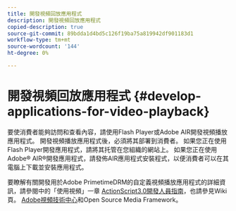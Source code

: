 ```yaml
---
title: 開發視頻回放應用程式
description: 開發視頻回放應用程式
copied-description: true
source-git-commit: 89bdda1d4bd5c126f19ba75a819942df901183d1
workflow-type: tm+mt
source-wordcount: '144'
ht-degree: 0%

---
```



# 開發視頻回放應用程式 {#develop-applications-for-video-playback}

要使消費者能夠訪問和查看內容，請使用Flash Player或Adobe AIR開發視頻播放應用程式。 開發視頻播放應用程式後，必須將其部署到消費者。 如果您正在使用Flash Player開發應用程式，請將其托管在您組織的網站上。 如果您正在使用Adobe® AIR®開發應用程式，請發佈AIR應用程式安裝程式，以便消費者可以在其電腦上下載並安裝應用程式。

要瞭解有關開發用於Adobe PrimetimeDRM的自定義視頻播放應用程式的詳細資訊，請參閱中的「使用視頻」一章 [ActionScript3.0開發人員指南](https://help.adobe.com/en_US/as3/dev/WS9936fa0d5984e93b3f4f38ec1272a447844-8000.html)，也請參見Wiki頁。 [Adobe視頻技術中心](https://www.adobe.com/devnet/video/)和Open Source Media Framework。